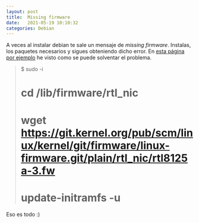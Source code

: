 ```yaml
---
layout: post
title:  Missing firmware
date:   2021-05-19 10:10:32
categories: Debian
---
```

A veces al instalar debian te sale un mensaje de *missing firmware*. Instalas, los paquetes necesarios y sigues obteniendo dicho error.
En  [esta página por ejemplo](http://forums.debian.net/viewtopic.php?f=30&t=145496) he visto como se puede solventar el problema.

> $ sudo -i
> # cd /lib/firmware/rtl_nic
> # wget https://git.kernel.org/pub/scm/linux/kernel/git/firmware/linux-firmware.git/plain/rtl_nic/rtl8125a-3.fw
> # update-initramfs -u

Eso es todo :)